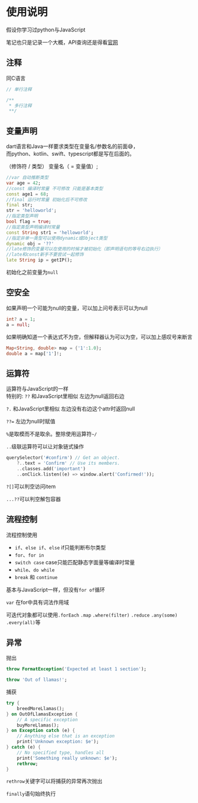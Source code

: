 # 使用说明

假设你学习过python与JavaScript

笔记也只是记录一个大概，API查询还是得看[官网](https://dart.dev/samples)

## 注释

同C语言
```dart
// 单行注释

/**
 * 多行注释
 **/
```

## 变量声明

dart语言和Java一样要求类型在变量名/参数名的前面😅，    
而python、kotlin、swift、typescript都是写在后面的。

（修饰符 / 类型） 变量名（ = 变量值）;
```dart
//var 自动推断类型
var age = 42;
//const 编译时常量 不可修改 只能是基本类型
const age1 = 68;
//final 运行时常量 初始化后不可修改
final str;
str = 'helloworld';
//指定类型声明
bool flag = true;
//指定类型声明编译时常量
const String str1 = 'helloworld';
//指定非单一类型可以使用dynamic或Object类型
dynamic obj = '??'
//late修饰的变量可以在使用的时候才被初始化（即声明语句的等号右边执行）
//late和const新手不要尝试一起修饰
late String ip = getIP();
```
初始化之前变量为`null`

## 空安全

如果声明一个可能为null的变量，可以加上问号表示可以为null
```dart
int? a = 1;
a = null;
```

如果明确知道一个表达式不为空，但解释器认为可以为空，可以加上感叹号来断言
```dart
Map<String, double> map = {'1':1.0};
double a = map['1']!;
```

## 运算符

运算符与JavaScript的一样  
特别的:
`??` 和JavaScript里相似 左边为null返回右边

`?.` 和JavaScript里相似 左边没有右边这个attr时返回null

`??=` 左边为null时赋值

`%`是取模而不是取余。整除使用运算符`~/`

`..`级联运算符可以让对象链式操作

```dart
querySelector('#confirm') // Get an object.
    ?..text = 'Confirm' // Use its members.
    ..classes.add('important')
    ..onClick.listen((e) => window.alert('Confirmed!'));
```

`?[]`可以判空访问item

`...??`可以判空解包容器

## 流程控制

流程控制使用
- `if`、`else if`、`else` if只能判断布尔类型
- `for`、`for in`
- `switch case`  case只能匹配静态字面量等编译时常量
- `while`、`do while`
- `break` 和 `continue`

基本与JavaScript一样，但没有`for of`循环

`var` 在for中具有词法作用域

可迭代对象都可以使用`.forEach` `.map` `.where(filter)` `.reduce` `.any(some)` `.every(all)`等


## 异常

抛出
```dart
throw FormatException('Expected at least 1 section');

throw 'Out of llamas!';
```

捕获
```dart
try {
    breedMoreLlamas();
} on OutOfLlamasException {
    // A specific exception
    buyMoreLlamas();
} on Exception catch (e) {
    // Anything else that is an exception
    print('Unknown exception: $e');
} catch (e) {
    // No specified type, handles all
    print('Something really unknown: $e');
    rethrow;
}
```

`rethrow`关键字可以将捕获的异常再次抛出

`finally`语句始终执行